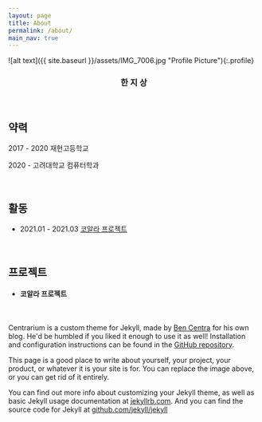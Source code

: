 ```yaml
---
layout: page
title: About
permalink: /about/
main_nav: true
---
```


![alt text]({{ site.baseurl }}/assets/IMG_7006.jpg "Profile Picture"){:.profile}


### <center>한 지 상</center>




<br>

## 약력
2017 - 2020 재현고등학교

2020 -      고려대학교 컴퓨터학과

<br>

## 활동
- 2021.01 - 2021.03 <a href="#coala"> 코알라 프로젝트 </a>

<br>

## 프로젝트
- <h4 id="coala">코알라 프로젝트</h4> 


<br>

Centrarium is a custom theme for Jekyll, made by [Ben Centra][bencentra] for his own blog. He'd be humbled if you liked it enough to use it as well! Installation and configuration instructions can be found in the [GitHub repository](https://github.com/bencentra/centrarium).

This page is a good place to write about yourself, your project, your product, or whatever it is your site is for. You can replace the image above, or you can get rid of it entirely. 

You can find out more info about customizing your Jekyll theme, as well as basic Jekyll usage documentation at [jekyllrb.com](http://jekyllrb.com/). And you can find the source code for Jekyll at [github.com/jekyll/jekyll](https://github.com/jekyll/jekyll)

[centrarium]: https://github.com/bencentra/centrarium
[bencentra]: http://bencentra.com
[jekyll]: https://github.com/jekyll/jekyll
